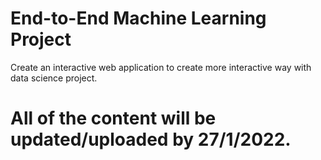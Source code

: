 # End-to-End Machine Learning Project
Create an interactive web application to create more interactive way with data science project.

# All of the content will be updated/uploaded by 27/1/2022.
